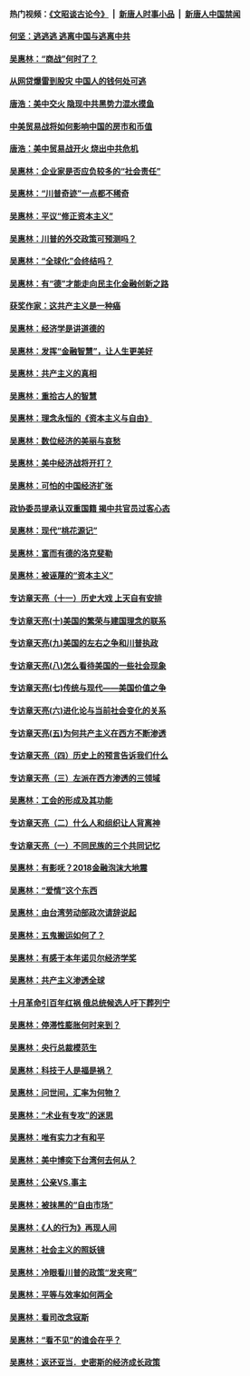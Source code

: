 #### 热门视频：[《文昭谈古论今》](https://github.com/gfw-breaker/wenzhao/blob/master/README.md?t=10190033) &nbsp;|&nbsp; [新唐人时事小品](https://github.com/gfw-breaker/ntdtv-comedy/blob/master/README.md?t=10190033) &nbsp;|&nbsp; [新唐人中国禁闻](https://github.com/gfw-breaker/ntdtv-news/blob/master/README.md?t=10190033)

#### [何坚：逃逃逃 逃离中国与逃离中共](../pages/nsc423/n10592891.md?t=10190033) 

#### [吴惠林：“商战”何时了？](../pages/nsc423/n10573558.md?t=10190033) 

#### [从网贷爆雷到股灾 中国人的钱何处可逃](../pages/nsc423/n10572800.md?t=10190033) 

#### [唐浩：美中交火 隐现中共黑势力混水摸鱼](../pages/nsc423/n10544040.md?t=10190033) 

#### [中美贸易战将如何影响中国的房市和币值](../pages/nsc423/n10543697.md?t=10190033) 

#### [唐浩：美中贸易战开火 烧出中共危机](../pages/nsc423/n10540126.md?t=10190033) 

#### [吴惠林：企业家是否应负较多的“社会责任”](../pages/nsc423/n10535022.md?t=10190033) 

#### [吴惠林：“川普奇迹”一点都不稀奇](../pages/nsc423/n10512808.md?t=10190033) 

#### [吴惠林：平议“修正资本主义”](../pages/nsc423/n10495724.md?t=10190033) 

#### [吴惠林：川普的外交政策可预测吗？](../pages/nsc423/n10462387.md?t=10190033) 

#### [吴惠林：“全球化”会终结吗？](../pages/nsc423/n10452838.md?t=10190033) 

#### [吴惠林：有“德”才能走向民主化金融创新之路](../pages/nsc423/n10432292.md?t=10190033) 

#### [获奖作家：这共产主义是一种癌](../pages/nsc423/n10431541.md?t=10190033) 

#### [吴惠林：经济学是讲道德的](../pages/nsc423/n10398014.md?t=10190033) 

#### [吴惠林：发挥“金融智慧”，让人生更美好](../pages/nsc423/n10375019.md?t=10190033) 

#### [吴惠林：共产主义的真相](../pages/nsc423/n10351394.md?t=10190033) 

#### [吴惠林：重拾古人的智慧](../pages/nsc423/n10337691.md?t=10190033) 

#### [吴惠林：理念永恒的《资本主义与自由》](../pages/nsc423/n10316274.md?t=10190033) 

#### [吴惠林：数位经济的美丽与哀愁](../pages/nsc423/n10292946.md?t=10190033) 

#### [吴惠林：美中经济战将开打？](../pages/nsc423/n10258825.md?t=10190033) 

#### [吴惠林：可怕的中国经济扩张](../pages/nsc423/n10219147.md?t=10190033) 

#### [政协委员提承认双重国籍 揭中共官员过客心态](../pages/nsc423/n10208809.md?t=10190033) 

#### [吴惠林：现代“桃花源记”](../pages/nsc423/n10185234.md?t=10190033) 

#### [吴惠林：富而有德的洛克斐勒](../pages/nsc423/n10142264.md?t=10190033) 

#### [吴惠林：被诬蔑的“资本主义”](../pages/nsc423/n10124816.md?t=10190033) 

#### [专访章天亮（十一）历史大戏 上天自有安排](../pages/nsc423/n10094905.md?t=10190033) 

#### [专访章天亮(十)美国的繁荣与建国理念的联系](../pages/nsc423/n10094899.md?t=10190033) 

#### [专访章天亮(九)美国的左右之争和川普执政](../pages/nsc423/n10094889.md?t=10190033) 

#### [专访章天亮(八)怎么看待美国的一些社会现象](../pages/nsc423/n10094857.md?t=10190033) 

#### [专访章天亮(七)传统与现代——美国价值之争](../pages/nsc423/n10093140.md?t=10190033) 

#### [专访章天亮(六)进化论与当前社会变化的关系](../pages/nsc423/n10092036.md?t=10190033) 

#### [专访章天亮(五)为何共产主义在西方不断渗透](../pages/nsc423/n10083620.md?t=10190033) 

#### [专访章天亮（四）历史上的预言告诉我们什么](../pages/nsc423/n10083606.md?t=10190033) 

#### [专访章天亮（三）左派在西方渗透的三领域](../pages/nsc423/n10081115.md?t=10190033) 

#### [吴惠林：工会的形成及其功能](../pages/nsc423/n10080633.md?t=10190033) 

#### [专访章天亮（二）什么人和组织让人背离神](../pages/nsc423/n10076637.md?t=10190033) 

#### [专访章天亮（一）不同民族的三个共同记忆](../pages/nsc423/n10074188.md?t=10190033) 

#### [吴惠林：有影呒？2018金融泡沫大地震](../pages/nsc423/n10040534.md?t=10190033) 

#### [吴惠林：“爱情”这个东西](../pages/nsc423/n10019423.md?t=10190033) 

#### [吴惠林：由台湾劳动部政次请辞说起](../pages/nsc423/n9979679.md?t=10190033) 

#### [吴惠林：五鬼搬运如何了？](../pages/nsc423/n9925338.md?t=10190033) 

#### [吴惠林：有感于本年诺贝尔经济学奖](../pages/nsc423/n9871883.md?t=10190033) 

#### [吴惠林：共产主义渗透全球](../pages/nsc423/n9812748.md?t=10190033) 

#### [十月革命引百年红祸 俄总统候选人吁下葬列宁](../pages/nsc423/n9810182.md?t=10190033) 

#### [吴惠林：停滞性膨胀何时来到？](../pages/nsc423/n9764136.md?t=10190033) 

#### [吴惠林：央行总裁模范生](../pages/nsc423/n9728134.md?t=10190033) 

#### [吴惠林：科技于人是福是祸？](../pages/nsc423/n9672982.md?t=10190033) 

#### [吴惠林：问世间，汇率为何物？](../pages/nsc423/n9621788.md?t=10190033) 

#### [吴惠林：“术业有专攻”的迷思](../pages/nsc423/n9580363.md?t=10190033) 

#### [吴惠林：唯有实力才有和平](../pages/nsc423/n9529599.md?t=10190033) 

#### [吴惠林：美中博奕下台湾何去何从？](../pages/nsc423/n9483598.md?t=10190033) 

#### [吴惠林：公亲VS.事主](../pages/nsc423/n9425637.md?t=10190033) 

#### [吴惠林：被抹黑的“自由市场”](../pages/nsc423/n9351545.md?t=10190033) 

#### [吴惠林：《人的行为》再现人间](../pages/nsc423/n9296339.md?t=10190033) 

#### [吴惠林：社会主义的照妖镜](../pages/nsc423/n9243460.md?t=10190033) 

#### [吴惠林：冷眼看川普的政策“发夹弯”](../pages/nsc423/n9120684.md?t=10190033) 

#### [吴惠林：平等与效率如何两全](../pages/nsc423/n9075430.md?t=10190033) 

#### [吴惠林：看司改念寇斯](../pages/nsc423/n9024915.md?t=10190033) 

#### [吴惠林：“看不见”的谁会在乎？](../pages/nsc423/n8977488.md?t=10190033) 

#### [吴惠林：返还亚当．史密斯的经济成长政策](../pages/nsc423/n8931896.md?t=10190033) 

